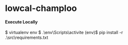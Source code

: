 # lowcal-champloo


#### Execute Locally

$ virtualenv env
$ .\env\Scripts\activite
(env)$ pip install -r .\src\requirements.txt